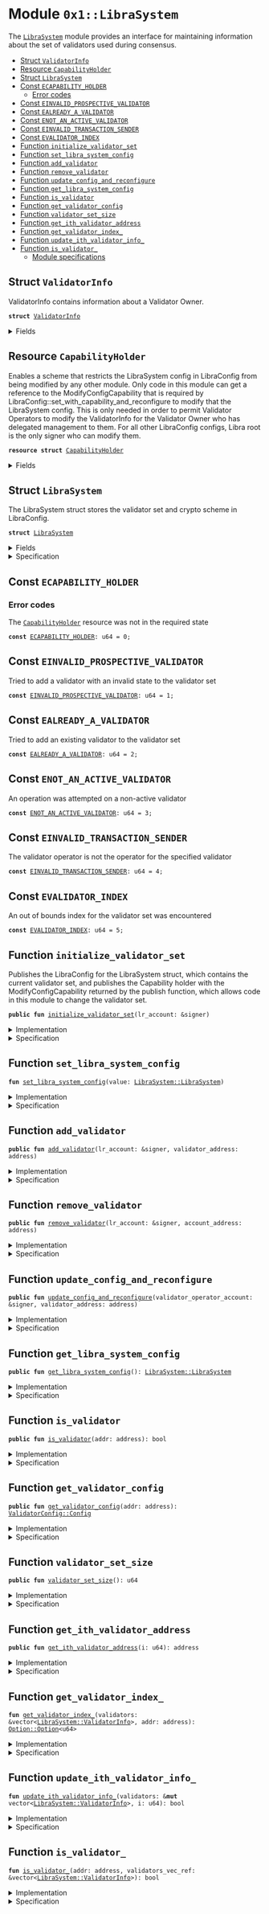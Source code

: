 
<a name="0x1_LibraSystem"></a>

# Module `0x1::LibraSystem`

The <code><a href="LibraSystem.md#0x1_LibraSystem">LibraSystem</a></code> module provides an interface for maintaining information
about the set of validators used during consensus.


-  [Struct <code><a href="LibraSystem.md#0x1_LibraSystem_ValidatorInfo">ValidatorInfo</a></code>](#0x1_LibraSystem_ValidatorInfo)
-  [Resource <code><a href="LibraSystem.md#0x1_LibraSystem_CapabilityHolder">CapabilityHolder</a></code>](#0x1_LibraSystem_CapabilityHolder)
-  [Struct <code><a href="LibraSystem.md#0x1_LibraSystem">LibraSystem</a></code>](#0x1_LibraSystem_LibraSystem)
-  [Const <code><a href="LibraSystem.md#0x1_LibraSystem_ECAPABILITY_HOLDER">ECAPABILITY_HOLDER</a></code>](#0x1_LibraSystem_ECAPABILITY_HOLDER)
    -  [Error codes](#@Error_codes_0)
-  [Const <code><a href="LibraSystem.md#0x1_LibraSystem_EINVALID_PROSPECTIVE_VALIDATOR">EINVALID_PROSPECTIVE_VALIDATOR</a></code>](#0x1_LibraSystem_EINVALID_PROSPECTIVE_VALIDATOR)
-  [Const <code><a href="LibraSystem.md#0x1_LibraSystem_EALREADY_A_VALIDATOR">EALREADY_A_VALIDATOR</a></code>](#0x1_LibraSystem_EALREADY_A_VALIDATOR)
-  [Const <code><a href="LibraSystem.md#0x1_LibraSystem_ENOT_AN_ACTIVE_VALIDATOR">ENOT_AN_ACTIVE_VALIDATOR</a></code>](#0x1_LibraSystem_ENOT_AN_ACTIVE_VALIDATOR)
-  [Const <code><a href="LibraSystem.md#0x1_LibraSystem_EINVALID_TRANSACTION_SENDER">EINVALID_TRANSACTION_SENDER</a></code>](#0x1_LibraSystem_EINVALID_TRANSACTION_SENDER)
-  [Const <code><a href="LibraSystem.md#0x1_LibraSystem_EVALIDATOR_INDEX">EVALIDATOR_INDEX</a></code>](#0x1_LibraSystem_EVALIDATOR_INDEX)
-  [Function <code>initialize_validator_set</code>](#0x1_LibraSystem_initialize_validator_set)
-  [Function <code>set_libra_system_config</code>](#0x1_LibraSystem_set_libra_system_config)
-  [Function <code>add_validator</code>](#0x1_LibraSystem_add_validator)
-  [Function <code>remove_validator</code>](#0x1_LibraSystem_remove_validator)
-  [Function <code>update_config_and_reconfigure</code>](#0x1_LibraSystem_update_config_and_reconfigure)
-  [Function <code>get_libra_system_config</code>](#0x1_LibraSystem_get_libra_system_config)
-  [Function <code>is_validator</code>](#0x1_LibraSystem_is_validator)
-  [Function <code>get_validator_config</code>](#0x1_LibraSystem_get_validator_config)
-  [Function <code>validator_set_size</code>](#0x1_LibraSystem_validator_set_size)
-  [Function <code>get_ith_validator_address</code>](#0x1_LibraSystem_get_ith_validator_address)
-  [Function <code>get_validator_index_</code>](#0x1_LibraSystem_get_validator_index_)
-  [Function <code>update_ith_validator_info_</code>](#0x1_LibraSystem_update_ith_validator_info_)
-  [Function <code>is_validator_</code>](#0x1_LibraSystem_is_validator_)
    -  [Module specifications](#@Module_specifications_1)


<a name="0x1_LibraSystem_ValidatorInfo"></a>

## Struct `ValidatorInfo`

ValidatorInfo contains information about a Validator Owner.


<pre><code><b>struct</b> <a href="LibraSystem.md#0x1_LibraSystem_ValidatorInfo">ValidatorInfo</a>
</code></pre>



<details>
<summary>Fields</summary>


<dl>
<dt>
<code>addr: address</code>
</dt>
<dd>
 The address (account) of the Validator Owner
</dd>
<dt>
<code>consensus_voting_power: u64</code>
</dt>
<dd>
 The voting power of the Validator Owner (currently always 1).
</dd>
<dt>
<code>config: <a href="ValidatorConfig.md#0x1_ValidatorConfig_Config">ValidatorConfig::Config</a></code>
</dt>
<dd>
 Configuration information about the Validator.
</dd>
</dl>


</details>

<a name="0x1_LibraSystem_CapabilityHolder"></a>

## Resource `CapabilityHolder`

Enables a scheme that restricts the LibraSystem config
in LibraConfig from being modified by any other module.  Only
code in this module can get a reference to the ModifyConfigCapability<LibraSystem>
that is required by LibraConfig::set_with_capability_and_reconfigure to
modify that the LibraSystem config. This is only needed in order to permit
Validator Operators to modify the ValidatorInfo for the Validator Owner
who has delegated management to them.  For all other LibraConfig configs,
Libra root is the only signer who can modify them.


<pre><code><b>resource</b> <b>struct</b> <a href="LibraSystem.md#0x1_LibraSystem_CapabilityHolder">CapabilityHolder</a>
</code></pre>



<details>
<summary>Fields</summary>


<dl>
<dt>
<code>cap: <a href="LibraConfig.md#0x1_LibraConfig_ModifyConfigCapability">LibraConfig::ModifyConfigCapability</a>&lt;<a href="LibraSystem.md#0x1_LibraSystem_LibraSystem">LibraSystem::LibraSystem</a>&gt;</code>
</dt>
<dd>

</dd>
</dl>


</details>

<a name="0x1_LibraSystem_LibraSystem"></a>

## Struct `LibraSystem`

The LibraSystem struct stores the validator set and crypto scheme in
LibraConfig.


<pre><code><b>struct</b> <a href="LibraSystem.md#0x1_LibraSystem">LibraSystem</a>
</code></pre>



<details>
<summary>Fields</summary>


<dl>
<dt>
<code>scheme: u8</code>
</dt>
<dd>
 The current consensus crypto scheme.
</dd>
<dt>
<code>validators: vector&lt;<a href="LibraSystem.md#0x1_LibraSystem_ValidatorInfo">LibraSystem::ValidatorInfo</a>&gt;</code>
</dt>
<dd>
 The current validator set. Updated only at epoch boundaries via reconfiguration.
</dd>
</dl>


</details>

<details>
<summary>Specification</summary>


Members of <code>validators</code> vector (the validator set) have unique addresses.


<pre><code><b>invariant</b>
    <b>forall</b> i in 0..len(validators), j in 0..len(validators):
        validators[i].addr == validators[j].addr ==&gt; i == j;
</code></pre>



</details>

<a name="0x1_LibraSystem_ECAPABILITY_HOLDER"></a>

## Const `ECAPABILITY_HOLDER`


<a name="@Error_codes_0"></a>

### Error codes

The <code><a href="LibraSystem.md#0x1_LibraSystem_CapabilityHolder">CapabilityHolder</a></code> resource was not in the required state


<pre><code><b>const</b> <a href="LibraSystem.md#0x1_LibraSystem_ECAPABILITY_HOLDER">ECAPABILITY_HOLDER</a>: u64 = 0;
</code></pre>



<a name="0x1_LibraSystem_EINVALID_PROSPECTIVE_VALIDATOR"></a>

## Const `EINVALID_PROSPECTIVE_VALIDATOR`

Tried to add a validator with an invalid state to the validator set


<pre><code><b>const</b> <a href="LibraSystem.md#0x1_LibraSystem_EINVALID_PROSPECTIVE_VALIDATOR">EINVALID_PROSPECTIVE_VALIDATOR</a>: u64 = 1;
</code></pre>



<a name="0x1_LibraSystem_EALREADY_A_VALIDATOR"></a>

## Const `EALREADY_A_VALIDATOR`

Tried to add an existing validator to the validator set


<pre><code><b>const</b> <a href="LibraSystem.md#0x1_LibraSystem_EALREADY_A_VALIDATOR">EALREADY_A_VALIDATOR</a>: u64 = 2;
</code></pre>



<a name="0x1_LibraSystem_ENOT_AN_ACTIVE_VALIDATOR"></a>

## Const `ENOT_AN_ACTIVE_VALIDATOR`

An operation was attempted on a non-active validator


<pre><code><b>const</b> <a href="LibraSystem.md#0x1_LibraSystem_ENOT_AN_ACTIVE_VALIDATOR">ENOT_AN_ACTIVE_VALIDATOR</a>: u64 = 3;
</code></pre>



<a name="0x1_LibraSystem_EINVALID_TRANSACTION_SENDER"></a>

## Const `EINVALID_TRANSACTION_SENDER`

The validator operator is not the operator for the specified validator


<pre><code><b>const</b> <a href="LibraSystem.md#0x1_LibraSystem_EINVALID_TRANSACTION_SENDER">EINVALID_TRANSACTION_SENDER</a>: u64 = 4;
</code></pre>



<a name="0x1_LibraSystem_EVALIDATOR_INDEX"></a>

## Const `EVALIDATOR_INDEX`

An out of bounds index for the validator set was encountered


<pre><code><b>const</b> <a href="LibraSystem.md#0x1_LibraSystem_EVALIDATOR_INDEX">EVALIDATOR_INDEX</a>: u64 = 5;
</code></pre>



<a name="0x1_LibraSystem_initialize_validator_set"></a>

## Function `initialize_validator_set`

Publishes the LibraConfig for the LibraSystem struct, which contains the current
validator set, and  publishes the Capability holder with the
ModifyConfigCapability<LibraSystem> returned by the publish function, which allows
code in this module to change the validator set.


<pre><code><b>public</b> <b>fun</b> <a href="LibraSystem.md#0x1_LibraSystem_initialize_validator_set">initialize_validator_set</a>(lr_account: &signer)
</code></pre>



<details>
<summary>Implementation</summary>


<pre><code><b>public</b> <b>fun</b> <a href="LibraSystem.md#0x1_LibraSystem_initialize_validator_set">initialize_validator_set</a>(
    lr_account: &signer,
) {
    <a href="LibraTimestamp.md#0x1_LibraTimestamp_assert_genesis">LibraTimestamp::assert_genesis</a>();
    <a href="Roles.md#0x1_Roles_assert_libra_root">Roles::assert_libra_root</a>(lr_account);

    <b>let</b> cap = <a href="LibraConfig.md#0x1_LibraConfig_publish_new_config_and_get_capability">LibraConfig::publish_new_config_and_get_capability</a>&lt;<a href="LibraSystem.md#0x1_LibraSystem">LibraSystem</a>&gt;(
        lr_account,
        <a href="LibraSystem.md#0x1_LibraSystem">LibraSystem</a> {
            scheme: 0,
            validators: <a href="Vector.md#0x1_Vector_empty">Vector::empty</a>(),
        },
    );
    <b>assert</b>(
        !<b>exists</b>&lt;<a href="LibraSystem.md#0x1_LibraSystem_CapabilityHolder">CapabilityHolder</a>&gt;(<a href="CoreAddresses.md#0x1_CoreAddresses_LIBRA_ROOT_ADDRESS">CoreAddresses::LIBRA_ROOT_ADDRESS</a>()),
        <a href="Errors.md#0x1_Errors_already_published">Errors::already_published</a>(<a href="LibraSystem.md#0x1_LibraSystem_ECAPABILITY_HOLDER">ECAPABILITY_HOLDER</a>)
    );
    move_to(lr_account, <a href="LibraSystem.md#0x1_LibraSystem_CapabilityHolder">CapabilityHolder</a> { cap })
}
</code></pre>



</details>

<details>
<summary>Specification</summary>



<pre><code><b>modifies</b> <b>global</b>&lt;<a href="LibraConfig.md#0x1_LibraConfig_LibraConfig">LibraConfig::LibraConfig</a>&lt;<a href="LibraSystem.md#0x1_LibraSystem">LibraSystem</a>&gt;&gt;(<a href="CoreAddresses.md#0x1_CoreAddresses_LIBRA_ROOT_ADDRESS">CoreAddresses::LIBRA_ROOT_ADDRESS</a>());
<b>include</b> <a href="LibraTimestamp.md#0x1_LibraTimestamp_AbortsIfNotGenesis">LibraTimestamp::AbortsIfNotGenesis</a>;
<b>include</b> <a href="Roles.md#0x1_Roles_AbortsIfNotLibraRoot">Roles::AbortsIfNotLibraRoot</a>{account: lr_account};
<a name="0x1_LibraSystem_lr_addr$15"></a>
<b>let</b> lr_addr = <a href="Signer.md#0x1_Signer_spec_address_of">Signer::spec_address_of</a>(lr_account);
<b>aborts_if</b> <a href="LibraConfig.md#0x1_LibraConfig_spec_is_published">LibraConfig::spec_is_published</a>&lt;<a href="LibraSystem.md#0x1_LibraSystem">LibraSystem</a>&gt;() <b>with</b> <a href="Errors.md#0x1_Errors_ALREADY_PUBLISHED">Errors::ALREADY_PUBLISHED</a>;
<b>aborts_if</b> <b>exists</b>&lt;<a href="LibraSystem.md#0x1_LibraSystem_CapabilityHolder">CapabilityHolder</a>&gt;(lr_addr) <b>with</b> <a href="Errors.md#0x1_Errors_ALREADY_PUBLISHED">Errors::ALREADY_PUBLISHED</a>;
<b>ensures</b> <b>exists</b>&lt;<a href="LibraSystem.md#0x1_LibraSystem_CapabilityHolder">CapabilityHolder</a>&gt;(lr_addr);
<b>ensures</b> <a href="LibraConfig.md#0x1_LibraConfig_spec_is_published">LibraConfig::spec_is_published</a>&lt;<a href="LibraSystem.md#0x1_LibraSystem">LibraSystem</a>&gt;();
<b>ensures</b> len(<a href="LibraSystem.md#0x1_LibraSystem_spec_get_validators">spec_get_validators</a>()) == 0;
</code></pre>



</details>

<a name="0x1_LibraSystem_set_libra_system_config"></a>

## Function `set_libra_system_config`



<pre><code><b>fun</b> <a href="LibraSystem.md#0x1_LibraSystem_set_libra_system_config">set_libra_system_config</a>(value: <a href="LibraSystem.md#0x1_LibraSystem_LibraSystem">LibraSystem::LibraSystem</a>)
</code></pre>



<details>
<summary>Implementation</summary>


<pre><code><b>fun</b> <a href="LibraSystem.md#0x1_LibraSystem_set_libra_system_config">set_libra_system_config</a>(value: <a href="LibraSystem.md#0x1_LibraSystem">LibraSystem</a>) <b>acquires</b> <a href="LibraSystem.md#0x1_LibraSystem_CapabilityHolder">CapabilityHolder</a> {
    <a href="LibraTimestamp.md#0x1_LibraTimestamp_assert_operating">LibraTimestamp::assert_operating</a>();
    <b>assert</b>(
        <b>exists</b>&lt;<a href="LibraSystem.md#0x1_LibraSystem_CapabilityHolder">CapabilityHolder</a>&gt;(<a href="CoreAddresses.md#0x1_CoreAddresses_LIBRA_ROOT_ADDRESS">CoreAddresses::LIBRA_ROOT_ADDRESS</a>()),
        <a href="Errors.md#0x1_Errors_not_published">Errors::not_published</a>(<a href="LibraSystem.md#0x1_LibraSystem_ECAPABILITY_HOLDER">ECAPABILITY_HOLDER</a>)
    );
    <a href="LibraConfig.md#0x1_LibraConfig_set_with_capability_and_reconfigure">LibraConfig::set_with_capability_and_reconfigure</a>&lt;<a href="LibraSystem.md#0x1_LibraSystem">LibraSystem</a>&gt;(
        &borrow_global&lt;<a href="LibraSystem.md#0x1_LibraSystem_CapabilityHolder">CapabilityHolder</a>&gt;(<a href="CoreAddresses.md#0x1_CoreAddresses_LIBRA_ROOT_ADDRESS">CoreAddresses::LIBRA_ROOT_ADDRESS</a>()).cap,
        value
    )
}
</code></pre>



</details>

<details>
<summary>Specification</summary>



<pre><code>pragma opaque;
<b>modifies</b> <b>global</b>&lt;<a href="LibraConfig.md#0x1_LibraConfig_LibraConfig">LibraConfig::LibraConfig</a>&lt;<a href="LibraSystem.md#0x1_LibraSystem">LibraSystem</a>&gt;&gt;(<a href="CoreAddresses.md#0x1_CoreAddresses_LIBRA_ROOT_ADDRESS">CoreAddresses::LIBRA_ROOT_ADDRESS</a>());
<b>include</b> <a href="LibraTimestamp.md#0x1_LibraTimestamp_AbortsIfNotOperating">LibraTimestamp::AbortsIfNotOperating</a>;
<b>include</b> <a href="LibraConfig.md#0x1_LibraConfig_ReconfigureAbortsIf">LibraConfig::ReconfigureAbortsIf</a>;
<b>ensures</b> <b>global</b>&lt;<a href="LibraConfig.md#0x1_LibraConfig_LibraConfig">LibraConfig::LibraConfig</a>&lt;<a href="LibraSystem.md#0x1_LibraSystem">LibraSystem</a>&gt;&gt;(<a href="CoreAddresses.md#0x1_CoreAddresses_LIBRA_ROOT_ADDRESS">CoreAddresses::LIBRA_ROOT_ADDRESS</a>()).payload == value;
</code></pre>



</details>

<a name="0x1_LibraSystem_add_validator"></a>

## Function `add_validator`



<pre><code><b>public</b> <b>fun</b> <a href="LibraSystem.md#0x1_LibraSystem_add_validator">add_validator</a>(lr_account: &signer, validator_address: address)
</code></pre>



<details>
<summary>Implementation</summary>


<pre><code><b>public</b> <b>fun</b> <a href="LibraSystem.md#0x1_LibraSystem_add_validator">add_validator</a>(
    lr_account: &signer,
    validator_address: address
) <b>acquires</b> <a href="LibraSystem.md#0x1_LibraSystem_CapabilityHolder">CapabilityHolder</a> {

    <a href="LibraTimestamp.md#0x1_LibraTimestamp_assert_operating">LibraTimestamp::assert_operating</a>();
    <a href="Roles.md#0x1_Roles_assert_libra_root">Roles::assert_libra_root</a>(lr_account);
    // A prospective validator must have a validator config <b>resource</b>
    <b>assert</b>(<a href="ValidatorConfig.md#0x1_ValidatorConfig_is_valid">ValidatorConfig::is_valid</a>(validator_address), <a href="Errors.md#0x1_Errors_invalid_argument">Errors::invalid_argument</a>(<a href="LibraSystem.md#0x1_LibraSystem_EINVALID_PROSPECTIVE_VALIDATOR">EINVALID_PROSPECTIVE_VALIDATOR</a>));

    <b>let</b> libra_system_config = <a href="LibraSystem.md#0x1_LibraSystem_get_libra_system_config">get_libra_system_config</a>();

    // Ensure that this address is not already a validator
    <b>assert</b>(
        !<a href="LibraSystem.md#0x1_LibraSystem_is_validator_">is_validator_</a>(validator_address, &libra_system_config.validators),
        <a href="Errors.md#0x1_Errors_invalid_argument">Errors::invalid_argument</a>(<a href="LibraSystem.md#0x1_LibraSystem_EALREADY_A_VALIDATOR">EALREADY_A_VALIDATOR</a>)
    );
    // it is guaranteed that the config is non-empty
    <b>let</b> config = <a href="ValidatorConfig.md#0x1_ValidatorConfig_get_config">ValidatorConfig::get_config</a>(validator_address);
    <a href="Vector.md#0x1_Vector_push_back">Vector::push_back</a>(&<b>mut</b> libra_system_config.validators, <a href="LibraSystem.md#0x1_LibraSystem_ValidatorInfo">ValidatorInfo</a> {
        addr: validator_address,
        config, // <b>copy</b> the config over <b>to</b> ValidatorSet
        consensus_voting_power: 1,
    });

    <a href="LibraSystem.md#0x1_LibraSystem_set_libra_system_config">set_libra_system_config</a>(libra_system_config);
}
</code></pre>



</details>

<details>
<summary>Specification</summary>



<pre><code><b>modifies</b> <b>global</b>&lt;<a href="LibraConfig.md#0x1_LibraConfig_LibraConfig">LibraConfig::LibraConfig</a>&lt;<a href="LibraSystem.md#0x1_LibraSystem">LibraSystem</a>&gt;&gt;(<a href="CoreAddresses.md#0x1_CoreAddresses_LIBRA_ROOT_ADDRESS">CoreAddresses::LIBRA_ROOT_ADDRESS</a>());
<b>include</b> <a href="LibraTimestamp.md#0x1_LibraTimestamp_AbortsIfNotOperating">LibraTimestamp::AbortsIfNotOperating</a>;
<b>include</b> <a href="Roles.md#0x1_Roles_AbortsIfNotLibraRoot">Roles::AbortsIfNotLibraRoot</a>{account: lr_account};
<b>include</b> <a href="LibraConfig.md#0x1_LibraConfig_ReconfigureAbortsIf">LibraConfig::ReconfigureAbortsIf</a>;
<b>aborts_if</b> !<a href="ValidatorConfig.md#0x1_ValidatorConfig_is_valid">ValidatorConfig::is_valid</a>(validator_address) <b>with</b> <a href="Errors.md#0x1_Errors_INVALID_ARGUMENT">Errors::INVALID_ARGUMENT</a>;
<b>aborts_if</b> <a href="LibraSystem.md#0x1_LibraSystem_spec_is_validator">spec_is_validator</a>(validator_address) <b>with</b> <a href="Errors.md#0x1_Errors_INVALID_ARGUMENT">Errors::INVALID_ARGUMENT</a>;
</code></pre>


LIP-6 property: validator has validator role. The code does not check this explicitly,
but it is implied by the assert ValidatorConfig::is_valid, since
a published ValidatorConfig has a ValidatorRole is an invariant (in ValidatorConfig).


<pre><code><b>ensures</b> <a href="Roles.md#0x1_Roles_spec_has_validator_role_addr">Roles::spec_has_validator_role_addr</a>(validator_address);
<b>ensures</b> <a href="ValidatorConfig.md#0x1_ValidatorConfig_is_valid">ValidatorConfig::is_valid</a>(validator_address);
<b>ensures</b> <a href="LibraSystem.md#0x1_LibraSystem_spec_is_validator">spec_is_validator</a>(validator_address);
</code></pre>




<a name="0x1_LibraSystem_vs$16"></a>


<pre><code><b>let</b> vs = <a href="LibraSystem.md#0x1_LibraSystem_spec_get_validators">spec_get_validators</a>();
<b>ensures</b> <a href="Vector.md#0x1_Vector_eq_push_back">Vector::eq_push_back</a>(vs,
                             <b>old</b>(vs),
                             <a href="LibraSystem.md#0x1_LibraSystem_ValidatorInfo">ValidatorInfo</a> {
                                 addr: validator_address,
                                 config: <a href="ValidatorConfig.md#0x1_ValidatorConfig_spec_get_config">ValidatorConfig::spec_get_config</a>(validator_address),
                                 consensus_voting_power: 1,
                              }
                           );
</code></pre>



</details>

<a name="0x1_LibraSystem_remove_validator"></a>

## Function `remove_validator`



<pre><code><b>public</b> <b>fun</b> <a href="LibraSystem.md#0x1_LibraSystem_remove_validator">remove_validator</a>(lr_account: &signer, account_address: address)
</code></pre>



<details>
<summary>Implementation</summary>


<pre><code><b>public</b> <b>fun</b> <a href="LibraSystem.md#0x1_LibraSystem_remove_validator">remove_validator</a>(
    lr_account: &signer,
    account_address: address
) <b>acquires</b> <a href="LibraSystem.md#0x1_LibraSystem_CapabilityHolder">CapabilityHolder</a> {
    <a href="LibraTimestamp.md#0x1_LibraTimestamp_assert_operating">LibraTimestamp::assert_operating</a>();
    <a href="Roles.md#0x1_Roles_assert_libra_root">Roles::assert_libra_root</a>(lr_account);
    <b>let</b> libra_system_config = <a href="LibraSystem.md#0x1_LibraSystem_get_libra_system_config">get_libra_system_config</a>();
    // Ensure that this address is an active validator
    <b>let</b> to_remove_index_vec = <a href="LibraSystem.md#0x1_LibraSystem_get_validator_index_">get_validator_index_</a>(&libra_system_config.validators, account_address);
    <b>assert</b>(<a href="Option.md#0x1_Option_is_some">Option::is_some</a>(&to_remove_index_vec), <a href="Errors.md#0x1_Errors_invalid_argument">Errors::invalid_argument</a>(<a href="LibraSystem.md#0x1_LibraSystem_ENOT_AN_ACTIVE_VALIDATOR">ENOT_AN_ACTIVE_VALIDATOR</a>));
    <b>let</b> to_remove_index = *<a href="Option.md#0x1_Option_borrow">Option::borrow</a>(&to_remove_index_vec);
    // Remove corresponding <a href="LibraSystem.md#0x1_LibraSystem_ValidatorInfo">ValidatorInfo</a> from the validator set
    _  = <a href="Vector.md#0x1_Vector_swap_remove">Vector::swap_remove</a>(&<b>mut</b> libra_system_config.validators, to_remove_index);

    <a href="LibraSystem.md#0x1_LibraSystem_set_libra_system_config">set_libra_system_config</a>(libra_system_config);
}
</code></pre>



</details>

<details>
<summary>Specification</summary>



<pre><code><b>modifies</b> <b>global</b>&lt;<a href="LibraConfig.md#0x1_LibraConfig_LibraConfig">LibraConfig::LibraConfig</a>&lt;<a href="LibraSystem.md#0x1_LibraSystem">LibraSystem</a>&gt;&gt;(<a href="CoreAddresses.md#0x1_CoreAddresses_LIBRA_ROOT_ADDRESS">CoreAddresses::LIBRA_ROOT_ADDRESS</a>());
<b>include</b> <a href="LibraTimestamp.md#0x1_LibraTimestamp_AbortsIfNotOperating">LibraTimestamp::AbortsIfNotOperating</a>;
<b>include</b> <a href="LibraConfig.md#0x1_LibraConfig_ReconfigureAbortsIf">LibraConfig::ReconfigureAbortsIf</a>;
<b>aborts_if</b> !<a href="LibraSystem.md#0x1_LibraSystem_spec_is_validator">spec_is_validator</a>(account_address) <b>with</b> <a href="Errors.md#0x1_Errors_INVALID_ARGUMENT">Errors::INVALID_ARGUMENT</a>;
</code></pre>




<a name="0x1_LibraSystem_vs$17"></a>


<pre><code><b>let</b> vs = <a href="LibraSystem.md#0x1_LibraSystem_spec_get_validators">spec_get_validators</a>();
<b>ensures</b> <b>forall</b> vi in vs <b>where</b> vi.addr != account_address: <b>exists</b> ovi in <b>old</b>(vs): vi == ovi;
</code></pre>


Removed validator is no longer a validator.  Depends on no other entries for same address
in validator_set


<pre><code><b>ensures</b> !<a href="LibraSystem.md#0x1_LibraSystem_spec_is_validator">spec_is_validator</a>(account_address);
</code></pre>



</details>

<a name="0x1_LibraSystem_update_config_and_reconfigure"></a>

## Function `update_config_and_reconfigure`



<pre><code><b>public</b> <b>fun</b> <a href="LibraSystem.md#0x1_LibraSystem_update_config_and_reconfigure">update_config_and_reconfigure</a>(validator_operator_account: &signer, validator_address: address)
</code></pre>



<details>
<summary>Implementation</summary>


<pre><code><b>public</b> <b>fun</b> <a href="LibraSystem.md#0x1_LibraSystem_update_config_and_reconfigure">update_config_and_reconfigure</a>(
    validator_operator_account: &signer,
    validator_address: address,
) <b>acquires</b> <a href="LibraSystem.md#0x1_LibraSystem_CapabilityHolder">CapabilityHolder</a> {
    <a href="LibraTimestamp.md#0x1_LibraTimestamp_assert_operating">LibraTimestamp::assert_operating</a>();
    <a href="Roles.md#0x1_Roles_assert_validator_operator">Roles::assert_validator_operator</a>(validator_operator_account);
    <b>assert</b>(
        <a href="ValidatorConfig.md#0x1_ValidatorConfig_get_operator">ValidatorConfig::get_operator</a>(validator_address) == <a href="Signer.md#0x1_Signer_address_of">Signer::address_of</a>(validator_operator_account),
        <a href="Errors.md#0x1_Errors_invalid_argument">Errors::invalid_argument</a>(<a href="LibraSystem.md#0x1_LibraSystem_EINVALID_TRANSACTION_SENDER">EINVALID_TRANSACTION_SENDER</a>)
    );
    <b>let</b> libra_system_config = <a href="LibraSystem.md#0x1_LibraSystem_get_libra_system_config">get_libra_system_config</a>();
    <b>let</b> to_update_index_vec = <a href="LibraSystem.md#0x1_LibraSystem_get_validator_index_">get_validator_index_</a>(&libra_system_config.validators, validator_address);
    <b>assert</b>(<a href="Option.md#0x1_Option_is_some">Option::is_some</a>(&to_update_index_vec), <a href="Errors.md#0x1_Errors_invalid_argument">Errors::invalid_argument</a>(<a href="LibraSystem.md#0x1_LibraSystem_ENOT_AN_ACTIVE_VALIDATOR">ENOT_AN_ACTIVE_VALIDATOR</a>));
    <b>let</b> to_update_index = *<a href="Option.md#0x1_Option_borrow">Option::borrow</a>(&to_update_index_vec);
    <b>let</b> is_validator_info_updated = <a href="LibraSystem.md#0x1_LibraSystem_update_ith_validator_info_">update_ith_validator_info_</a>(&<b>mut</b> libra_system_config.validators, to_update_index);
    <b>if</b> (is_validator_info_updated) {
        <a href="LibraSystem.md#0x1_LibraSystem_set_libra_system_config">set_libra_system_config</a>(libra_system_config);
    }
}
</code></pre>



</details>

<details>
<summary>Specification</summary>



<pre><code><b>include</b> <a href="LibraTimestamp.md#0x1_LibraTimestamp_AbortsIfNotOperating">LibraTimestamp::AbortsIfNotOperating</a>;
</code></pre>


Must abort if the signer does not have the ValidatorOperator role [B23].


<pre><code><b>include</b> <a href="Roles.md#0x1_Roles_AbortsIfNotValidatorOperator">Roles::AbortsIfNotValidatorOperator</a>{validator_operator_addr: <a href="Signer.md#0x1_Signer_address_of">Signer::address_of</a>(validator_operator_account)};
<b>include</b> <a href="ValidatorConfig.md#0x1_ValidatorConfig_AbortsIfNoValidatorConfig">ValidatorConfig::AbortsIfNoValidatorConfig</a>{addr: validator_address};
<b>aborts_if</b> <a href="ValidatorConfig.md#0x1_ValidatorConfig_spec_get_operator">ValidatorConfig::spec_get_operator</a>(validator_address)
    != <a href="Signer.md#0x1_Signer_spec_address_of">Signer::spec_address_of</a>(validator_operator_account)
    <b>with</b> <a href="Errors.md#0x1_Errors_INVALID_ARGUMENT">Errors::INVALID_ARGUMENT</a>;
<b>aborts_if</b> !<a href="LibraSystem.md#0x1_LibraSystem_spec_is_validator">spec_is_validator</a>(validator_address) <b>with</b> <a href="Errors.md#0x1_Errors_INVALID_ARGUMENT">Errors::INVALID_ARGUMENT</a>;
<a name="0x1_LibraSystem_is_validator_info_updated$18"></a>
<b>let</b> is_validator_info_updated =
    <a href="ValidatorConfig.md#0x1_ValidatorConfig_is_valid">ValidatorConfig::is_valid</a>(validator_address) &&
    (<b>exists</b> v_info in <a href="LibraSystem.md#0x1_LibraSystem_spec_get_validators">spec_get_validators</a>():
        v_info.addr == validator_address
        && v_info.config != <a href="ValidatorConfig.md#0x1_ValidatorConfig_spec_get_config">ValidatorConfig::spec_get_config</a>(validator_address));
<b>include</b> is_validator_info_updated ==&gt; <a href="LibraConfig.md#0x1_LibraConfig_ReconfigureAbortsIf">LibraConfig::ReconfigureAbortsIf</a>;
</code></pre>


Does not change the length of the validator set, only changes ValidatorInfo
for validator_address, and doesn't change any addresses.


<a name="0x1_LibraSystem_vs$19"></a>


<pre><code><b>let</b> vs = <a href="LibraSystem.md#0x1_LibraSystem_spec_get_validators">spec_get_validators</a>();
<b>ensures</b> len(vs) == len(<b>old</b>(vs));
</code></pre>


No addresses change


<pre><code><b>ensures</b> <b>forall</b> i in 0..len(vs): vs[i].addr == <b>old</b>(vs)[i].addr;
</code></pre>


If the validator info address is not the one we're changing, the info does not change.


<pre><code><b>ensures</b> <b>forall</b> i in 0..len(vs) <b>where</b> <b>old</b>(vs)[i].addr != validator_address:
                 vs[i] == <b>old</b>(vs)[i];
</code></pre>


It updates the correct entry in the correct way


<pre><code><b>ensures</b> <b>forall</b> i in 0..len(vs): vs[i].config == <b>old</b>(vs[i].config) ||
            (<b>old</b>(vs)[i].addr == validator_address &&
            vs[i].config == <a href="ValidatorConfig.md#0x1_ValidatorConfig_get_config">ValidatorConfig::get_config</a>(validator_address));
<b>ensures</b> <a href="Roles.md#0x1_Roles_spec_has_validator_role_addr">Roles::spec_has_validator_role_addr</a>(validator_address);
</code></pre>



</details>

<a name="0x1_LibraSystem_get_libra_system_config"></a>

## Function `get_libra_system_config`



<pre><code><b>public</b> <b>fun</b> <a href="LibraSystem.md#0x1_LibraSystem_get_libra_system_config">get_libra_system_config</a>(): <a href="LibraSystem.md#0x1_LibraSystem_LibraSystem">LibraSystem::LibraSystem</a>
</code></pre>



<details>
<summary>Implementation</summary>


<pre><code><b>public</b> <b>fun</b> <a href="LibraSystem.md#0x1_LibraSystem_get_libra_system_config">get_libra_system_config</a>(): <a href="LibraSystem.md#0x1_LibraSystem">LibraSystem</a> {
    <a href="LibraConfig.md#0x1_LibraConfig_get">LibraConfig::get</a>&lt;<a href="LibraSystem.md#0x1_LibraSystem">LibraSystem</a>&gt;()
}
</code></pre>



</details>

<details>
<summary>Specification</summary>



<pre><code>pragma opaque;
<b>include</b> <a href="LibraConfig.md#0x1_LibraConfig_AbortsIfNotPublished">LibraConfig::AbortsIfNotPublished</a>&lt;<a href="LibraSystem.md#0x1_LibraSystem">LibraSystem</a>&gt;;
<b>ensures</b> result == <a href="LibraConfig.md#0x1_LibraConfig_get">LibraConfig::get</a>&lt;<a href="LibraSystem.md#0x1_LibraSystem">LibraSystem</a>&gt;();
</code></pre>



</details>

<a name="0x1_LibraSystem_is_validator"></a>

## Function `is_validator`



<pre><code><b>public</b> <b>fun</b> <a href="LibraSystem.md#0x1_LibraSystem_is_validator">is_validator</a>(addr: address): bool
</code></pre>



<details>
<summary>Implementation</summary>


<pre><code><b>public</b> <b>fun</b> <a href="LibraSystem.md#0x1_LibraSystem_is_validator">is_validator</a>(addr: address): bool {
    <a href="LibraSystem.md#0x1_LibraSystem_is_validator_">is_validator_</a>(addr, &<a href="LibraSystem.md#0x1_LibraSystem_get_libra_system_config">get_libra_system_config</a>().validators)
}
</code></pre>



</details>

<details>
<summary>Specification</summary>



<pre><code>pragma opaque;
<b>include</b> <a href="LibraConfig.md#0x1_LibraConfig_AbortsIfNotPublished">LibraConfig::AbortsIfNotPublished</a>&lt;<a href="LibraSystem.md#0x1_LibraSystem">LibraSystem</a>&gt;;
<b>ensures</b> result == <a href="LibraSystem.md#0x1_LibraSystem_spec_is_validator">spec_is_validator</a>(addr);
</code></pre>




<a name="0x1_LibraSystem_spec_is_validator"></a>


<pre><code><b>define</b> <a href="LibraSystem.md#0x1_LibraSystem_spec_is_validator">spec_is_validator</a>(addr: address): bool {
<b>exists</b> v in <a href="LibraSystem.md#0x1_LibraSystem_spec_get_validators">spec_get_validators</a>(): v.addr == addr
}
</code></pre>



</details>

<a name="0x1_LibraSystem_get_validator_config"></a>

## Function `get_validator_config`



<pre><code><b>public</b> <b>fun</b> <a href="LibraSystem.md#0x1_LibraSystem_get_validator_config">get_validator_config</a>(addr: address): <a href="ValidatorConfig.md#0x1_ValidatorConfig_Config">ValidatorConfig::Config</a>
</code></pre>



<details>
<summary>Implementation</summary>


<pre><code><b>public</b> <b>fun</b> <a href="LibraSystem.md#0x1_LibraSystem_get_validator_config">get_validator_config</a>(addr: address): <a href="ValidatorConfig.md#0x1_ValidatorConfig_Config">ValidatorConfig::Config</a> {
    <b>let</b> libra_system_config = <a href="LibraSystem.md#0x1_LibraSystem_get_libra_system_config">get_libra_system_config</a>();
    <b>let</b> validator_index_vec = <a href="LibraSystem.md#0x1_LibraSystem_get_validator_index_">get_validator_index_</a>(&libra_system_config.validators, addr);
    <b>assert</b>(<a href="Option.md#0x1_Option_is_some">Option::is_some</a>(&validator_index_vec), <a href="Errors.md#0x1_Errors_invalid_argument">Errors::invalid_argument</a>(<a href="LibraSystem.md#0x1_LibraSystem_ENOT_AN_ACTIVE_VALIDATOR">ENOT_AN_ACTIVE_VALIDATOR</a>));
    *&(<a href="Vector.md#0x1_Vector_borrow">Vector::borrow</a>(&libra_system_config.validators, *<a href="Option.md#0x1_Option_borrow">Option::borrow</a>(&validator_index_vec))).config
}
</code></pre>



</details>

<details>
<summary>Specification</summary>



<pre><code>pragma opaque;
<b>include</b> <a href="LibraConfig.md#0x1_LibraConfig_AbortsIfNotPublished">LibraConfig::AbortsIfNotPublished</a>&lt;<a href="LibraSystem.md#0x1_LibraSystem">LibraSystem</a>&gt;;
<b>aborts_if</b> !<a href="LibraSystem.md#0x1_LibraSystem_spec_is_validator">spec_is_validator</a>(addr) <b>with</b> <a href="Errors.md#0x1_Errors_INVALID_ARGUMENT">Errors::INVALID_ARGUMENT</a>;
<b>ensures</b>
    <b>exists</b> info in <a href="LibraConfig.md#0x1_LibraConfig_get">LibraConfig::get</a>&lt;<a href="LibraSystem.md#0x1_LibraSystem">LibraSystem</a>&gt;().validators <b>where</b> info.addr == addr:
        result == info.config;
</code></pre>



</details>

<a name="0x1_LibraSystem_validator_set_size"></a>

## Function `validator_set_size`



<pre><code><b>public</b> <b>fun</b> <a href="LibraSystem.md#0x1_LibraSystem_validator_set_size">validator_set_size</a>(): u64
</code></pre>



<details>
<summary>Implementation</summary>


<pre><code><b>public</b> <b>fun</b> <a href="LibraSystem.md#0x1_LibraSystem_validator_set_size">validator_set_size</a>(): u64 {
    <a href="Vector.md#0x1_Vector_length">Vector::length</a>(&<a href="LibraSystem.md#0x1_LibraSystem_get_libra_system_config">get_libra_system_config</a>().validators)
}
</code></pre>



</details>

<details>
<summary>Specification</summary>



<pre><code>pragma opaque;
<b>include</b> <a href="LibraConfig.md#0x1_LibraConfig_AbortsIfNotPublished">LibraConfig::AbortsIfNotPublished</a>&lt;<a href="LibraSystem.md#0x1_LibraSystem">LibraSystem</a>&gt;;
<b>ensures</b> result == len(<a href="LibraSystem.md#0x1_LibraSystem_spec_get_validators">spec_get_validators</a>());
</code></pre>



</details>

<a name="0x1_LibraSystem_get_ith_validator_address"></a>

## Function `get_ith_validator_address`



<pre><code><b>public</b> <b>fun</b> <a href="LibraSystem.md#0x1_LibraSystem_get_ith_validator_address">get_ith_validator_address</a>(i: u64): address
</code></pre>



<details>
<summary>Implementation</summary>


<pre><code><b>public</b> <b>fun</b> <a href="LibraSystem.md#0x1_LibraSystem_get_ith_validator_address">get_ith_validator_address</a>(i: u64): address {
    <b>assert</b>(i &lt; <a href="LibraSystem.md#0x1_LibraSystem_validator_set_size">validator_set_size</a>(), <a href="Errors.md#0x1_Errors_invalid_argument">Errors::invalid_argument</a>(<a href="LibraSystem.md#0x1_LibraSystem_EVALIDATOR_INDEX">EVALIDATOR_INDEX</a>));
    <a href="Vector.md#0x1_Vector_borrow">Vector::borrow</a>(&<a href="LibraSystem.md#0x1_LibraSystem_get_libra_system_config">get_libra_system_config</a>().validators, i).addr
}
</code></pre>



</details>

<details>
<summary>Specification</summary>



<pre><code>pragma opaque;
<b>include</b> <a href="LibraConfig.md#0x1_LibraConfig_AbortsIfNotPublished">LibraConfig::AbortsIfNotPublished</a>&lt;<a href="LibraSystem.md#0x1_LibraSystem">LibraSystem</a>&gt;;
<b>aborts_if</b> i &gt;= len(<a href="LibraSystem.md#0x1_LibraSystem_spec_get_validators">spec_get_validators</a>()) <b>with</b> <a href="Errors.md#0x1_Errors_INVALID_ARGUMENT">Errors::INVALID_ARGUMENT</a>;
<b>ensures</b> result == <a href="LibraSystem.md#0x1_LibraSystem_spec_get_validators">spec_get_validators</a>()[i].addr;
</code></pre>



</details>

<a name="0x1_LibraSystem_get_validator_index_"></a>

## Function `get_validator_index_`



<pre><code><b>fun</b> <a href="LibraSystem.md#0x1_LibraSystem_get_validator_index_">get_validator_index_</a>(validators: &vector&lt;<a href="LibraSystem.md#0x1_LibraSystem_ValidatorInfo">LibraSystem::ValidatorInfo</a>&gt;, addr: address): <a href="Option.md#0x1_Option_Option">Option::Option</a>&lt;u64&gt;
</code></pre>



<details>
<summary>Implementation</summary>


<pre><code><b>fun</b> <a href="LibraSystem.md#0x1_LibraSystem_get_validator_index_">get_validator_index_</a>(validators: &vector&lt;<a href="LibraSystem.md#0x1_LibraSystem_ValidatorInfo">ValidatorInfo</a>&gt;, addr: address): <a href="Option.md#0x1_Option">Option</a>&lt;u64&gt; {
    <b>let</b> size = <a href="Vector.md#0x1_Vector_length">Vector::length</a>(validators);
    <b>let</b> i = 0;
    <b>while</b> ({
        <b>spec</b> {
            <b>assert</b> i &lt;= size;
            <b>assert</b> <b>forall</b> j in 0..i: validators[j].addr != addr;
        };
        (i &lt; size)
    })
    {
        <b>let</b> validator_info_ref = <a href="Vector.md#0x1_Vector_borrow">Vector::borrow</a>(validators, i);
        <b>if</b> (validator_info_ref.addr == addr) {
            <b>spec</b> {
                <b>assert</b> validators[i].addr == addr;
            };
            <b>return</b> <a href="Option.md#0x1_Option_some">Option::some</a>(i)
        };
        i = i + 1;
    };
    <b>spec</b> {
        <b>assert</b> i == size;
        <b>assert</b> <b>forall</b> j in 0..size: validators[j].addr != addr;
    };
    <b>return</b> <a href="Option.md#0x1_Option_none">Option::none</a>()
}
</code></pre>



</details>

<details>
<summary>Specification</summary>



<pre><code>pragma opaque;
<b>aborts_if</b> <b>false</b>;
<a name="0x1_LibraSystem_size$20"></a>
<b>let</b> size = len(validators);
<b>ensures</b> (<b>forall</b> i in 0..size: validators[i].addr != addr) ==&gt; <a href="Option.md#0x1_Option_is_none">Option::is_none</a>(result);
<b>ensures</b>
    (<b>exists</b> i in 0..size: validators[i].addr == addr) ==&gt;
        <a href="Option.md#0x1_Option_is_some">Option::is_some</a>(result)
        && {
                <b>let</b> at = <a href="Option.md#0x1_Option_spec_get">Option::spec_get</a>(result);
                0 &lt;= at && at &lt; size && validators[at].addr == addr
            };
</code></pre>



</details>

<a name="0x1_LibraSystem_update_ith_validator_info_"></a>

## Function `update_ith_validator_info_`



<pre><code><b>fun</b> <a href="LibraSystem.md#0x1_LibraSystem_update_ith_validator_info_">update_ith_validator_info_</a>(validators: &<b>mut</b> vector&lt;<a href="LibraSystem.md#0x1_LibraSystem_ValidatorInfo">LibraSystem::ValidatorInfo</a>&gt;, i: u64): bool
</code></pre>



<details>
<summary>Implementation</summary>


<pre><code><b>fun</b> <a href="LibraSystem.md#0x1_LibraSystem_update_ith_validator_info_">update_ith_validator_info_</a>(validators: &<b>mut</b> vector&lt;<a href="LibraSystem.md#0x1_LibraSystem_ValidatorInfo">ValidatorInfo</a>&gt;, i: u64): bool {
    <b>let</b> size = <a href="Vector.md#0x1_Vector_length">Vector::length</a>(validators);
    // This provably cannot happen, but leaving it here <b>as</b> a sanity check.
    <b>if</b> (i &gt;= size) {
        <b>return</b> <b>false</b>
    };
    <b>let</b> validator_info = <a href="Vector.md#0x1_Vector_borrow_mut">Vector::borrow_mut</a>(validators, i);
    // I believe this cannot happen (depending on an <b>invariant</b> that doesn't terminate right now),
    // but leaving it in <b>as</b> a sanity check.
    // ValidatorConfig::ValidatorConfigRemainsValid
    <b>if</b> (!<a href="ValidatorConfig.md#0x1_ValidatorConfig_is_valid">ValidatorConfig::is_valid</a>(validator_info.addr)) {
        <b>return</b> <b>false</b>
    };
    <b>let</b> new_validator_config = <a href="ValidatorConfig.md#0x1_ValidatorConfig_get_config">ValidatorConfig::get_config</a>(validator_info.addr);
    // check <b>if</b> information is the same
    <b>let</b> config_ref = &<b>mut</b> validator_info.config;
    <b>if</b> (config_ref == &new_validator_config) {
        <b>return</b> <b>false</b>
    };
    *config_ref = new_validator_config;
    <b>true</b>
}
</code></pre>



</details>

<details>
<summary>Specification</summary>



<pre><code>pragma opaque;
<b>aborts_if</b> <b>false</b>;
<a name="0x1_LibraSystem_new_validator_config$21"></a>
<b>let</b> new_validator_config = <a href="ValidatorConfig.md#0x1_ValidatorConfig_spec_get_config">ValidatorConfig::spec_get_config</a>(validators[i].addr);
</code></pre>


Prover is able to prove this because get_validator_index_ ensures it
in calling context.


<pre><code><b>requires</b> 0 &lt;= i && i &lt; len(validators);
</code></pre>


Every member of validators is valid.


<pre><code><b>requires</b> [deactivated] <a href="ValidatorConfig.md#0x1_ValidatorConfig_is_valid">ValidatorConfig::is_valid</a>(validators[i].addr);
</code></pre>


Somewhat simplified from the code because of properties guaranteed
by the calling context.


<pre><code><b>ensures</b>
    result ==
        (<a href="ValidatorConfig.md#0x1_ValidatorConfig_is_valid">ValidatorConfig::is_valid</a>(validators[i].addr) &&
         new_validator_config != <b>old</b>(validators[i].config));
</code></pre>


It only updates validators at index <code>i</code>, and updates the
<code>config</code> field to <code>new_validator_config</code>.


<pre><code><b>ensures</b>
    result ==&gt;
        validators == update_vector(
            <b>old</b>(validators),
            i,
            update_field(<b>old</b>(validators[i]), config, new_validator_config)
        );
</code></pre>


Does not change validators if result is false


<pre><code><b>ensures</b> !result ==&gt; validators == <b>old</b>(validators);
<b>ensures</b> validators == update_vector(<b>old</b>(validators), i, validators[i]);
</code></pre>


Needed this to make "consensus voting power is always 1" invariant
prove, for unclear reasons.


<pre><code><b>requires</b> <b>forall</b> i1 in 0..len(<a href="LibraSystem.md#0x1_LibraSystem_spec_get_validators">spec_get_validators</a>()):
   <a href="LibraSystem.md#0x1_LibraSystem_spec_get_validators">spec_get_validators</a>()[i1].consensus_voting_power == 1;
<b>ensures</b> <b>forall</b> i1 in 0..len(<a href="LibraSystem.md#0x1_LibraSystem_spec_get_validators">spec_get_validators</a>()):
   <a href="LibraSystem.md#0x1_LibraSystem_spec_get_validators">spec_get_validators</a>()[i1].consensus_voting_power == 1;
</code></pre>



</details>

<a name="0x1_LibraSystem_is_validator_"></a>

## Function `is_validator_`



<pre><code><b>fun</b> <a href="LibraSystem.md#0x1_LibraSystem_is_validator_">is_validator_</a>(addr: address, validators_vec_ref: &vector&lt;<a href="LibraSystem.md#0x1_LibraSystem_ValidatorInfo">LibraSystem::ValidatorInfo</a>&gt;): bool
</code></pre>



<details>
<summary>Implementation</summary>


<pre><code><b>fun</b> <a href="LibraSystem.md#0x1_LibraSystem_is_validator_">is_validator_</a>(addr: address, validators_vec_ref: &vector&lt;<a href="LibraSystem.md#0x1_LibraSystem_ValidatorInfo">ValidatorInfo</a>&gt;): bool {
    <a href="Option.md#0x1_Option_is_some">Option::is_some</a>(&<a href="LibraSystem.md#0x1_LibraSystem_get_validator_index_">get_validator_index_</a>(validators_vec_ref, addr))
}
</code></pre>



</details>

<details>
<summary>Specification</summary>



<pre><code>pragma opaque;
<b>aborts_if</b> <b>false</b>;
<b>ensures</b> result == (<b>exists</b> v in validators_vec_ref: v.addr == addr);
</code></pre>



<a name="@Module_specifications_1"></a>

### Module specifications



<a name="0x1_LibraSystem_spec_get_validators"></a>


<pre><code><b>define</b> <a href="LibraSystem.md#0x1_LibraSystem_spec_get_validators">spec_get_validators</a>(): vector&lt;<a href="LibraSystem.md#0x1_LibraSystem_ValidatorInfo">ValidatorInfo</a>&gt; {
    <a href="LibraConfig.md#0x1_LibraConfig_get">LibraConfig::get</a>&lt;<a href="LibraSystem.md#0x1_LibraSystem">LibraSystem</a>&gt;().validators
}
</code></pre>


After genesis, the <code><a href="LibraSystem.md#0x1_LibraSystem">LibraSystem</a></code> configuration is published, as well as the capability
to modify it. This invariant removes the need to specify aborts_if's for missing
CapabilityHolder at Libra root.


<pre><code><b>invariant</b> [<b>global</b>] <a href="LibraTimestamp.md#0x1_LibraTimestamp_is_operating">LibraTimestamp::is_operating</a>() ==&gt;
    <a href="LibraConfig.md#0x1_LibraConfig_spec_is_published">LibraConfig::spec_is_published</a>&lt;<a href="LibraSystem.md#0x1_LibraSystem">LibraSystem</a>&gt;() &&
    <b>exists</b>&lt;<a href="LibraSystem.md#0x1_LibraSystem_CapabilityHolder">CapabilityHolder</a>&gt;(<a href="CoreAddresses.md#0x1_CoreAddresses_LIBRA_ROOT_ADDRESS">CoreAddresses::LIBRA_ROOT_ADDRESS</a>());
</code></pre>


The permission "{Add, Remove} Validator" is granted to LibraRoot [B22].


<pre><code><b>apply</b> <a href="Roles.md#0x1_Roles_AbortsIfNotLibraRoot">Roles::AbortsIfNotLibraRoot</a>{account: lr_account} <b>to</b> add_validator, remove_validator;
</code></pre>


Restricts the set of functions that can modify the validator set config.
To specify proper access, it is sufficient to show the following conditions,
which are all specified and verified in function specifications, above.
1. <code>initialize</code> aborts if not called during genesis
2. <code>add_validator</code> adds a validator without changing anything else in the validator set
and only completes successfully if the signer is Libra Root.
3. <code>remove_validator</code> removes a validator without changing anything else and only
completes successfully if the signer is Libra Root
4. <code>update_config_and_reconfigure</code> changes only entry for the validator it's supposed
to update, and only completes successfully if the signer is the validator operator
for that validator.
set_libra_system_config is a private function, so it does not have to preserve the property.


<a name="0x1_LibraSystem_ValidatorSetConfigRemainsSame"></a>


<pre><code><b>schema</b> <a href="LibraSystem.md#0x1_LibraSystem_ValidatorSetConfigRemainsSame">ValidatorSetConfigRemainsSame</a> {
    <b>ensures</b> <a href="LibraSystem.md#0x1_LibraSystem_spec_get_validators">spec_get_validators</a>() == <b>old</b>(<a href="LibraSystem.md#0x1_LibraSystem_spec_get_validators">spec_get_validators</a>());
}
</code></pre>



Only {add, remove} validator [B22] and update_config_and_reconfigure
[B23] may change the set of validators in the configuration.


<pre><code><b>apply</b> <a href="LibraSystem.md#0x1_LibraSystem_ValidatorSetConfigRemainsSame">ValidatorSetConfigRemainsSame</a> <b>to</b> *, *&lt;T&gt;
   <b>except</b> add_validator, remove_validator, update_config_and_reconfigure,
       initialize_validator_set, set_libra_system_config;
</code></pre>



Every validator has a published ValidatorConfig whose config option is "some"
(meaning of ValidatorConfig::is_valid).
Unfortunately, this times out for unknown reasons (it doesn't seem to be hard),
so it is deactivated.
The Prover can prove it if the uniqueness invariant for the LibraSystem resource
is commented out, along with aborts for update_config_and_reconfigure and everything
else that breaks (e.g., there is an ensures in remove_validator that has to be
commented out)


<pre><code><b>invariant</b> [deactivated, <b>global</b>] <b>forall</b> i1 in 0..len(<a href="LibraSystem.md#0x1_LibraSystem_spec_get_validators">spec_get_validators</a>()):
    <a href="ValidatorConfig.md#0x1_ValidatorConfig_is_valid">ValidatorConfig::is_valid</a>(<a href="LibraSystem.md#0x1_LibraSystem_spec_get_validators">spec_get_validators</a>()[i1].addr);
</code></pre>


Every validator in the validator set has a validator role.
Note: Verification of LibraSystem seems to be very sensitive, and will
often time out because of very small changes.  Disabling this property
(with [deactivate, global]) is a quick temporary fix.


<pre><code><b>invariant</b> [<b>global</b>] <b>forall</b> i1 in 0..len(<a href="LibraSystem.md#0x1_LibraSystem_spec_get_validators">spec_get_validators</a>()):
    <a href="Roles.md#0x1_Roles_spec_has_validator_role_addr">Roles::spec_has_validator_role_addr</a>(<a href="LibraSystem.md#0x1_LibraSystem_spec_get_validators">spec_get_validators</a>()[i1].addr);
</code></pre>


Consensus_voting_power is always 1.


<pre><code><b>invariant</b> [<b>global</b>] <b>forall</b> i1 in 0..len(<a href="LibraSystem.md#0x1_LibraSystem_spec_get_validators">spec_get_validators</a>()):
    <a href="LibraSystem.md#0x1_LibraSystem_spec_get_validators">spec_get_validators</a>()[i1].consensus_voting_power == 1;
</code></pre>



</details>
